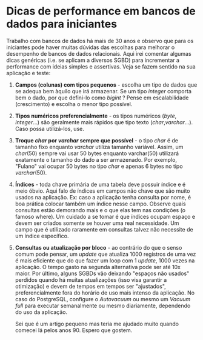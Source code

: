 # Dicas de performance em bancos de dados para iniciantes

Trabalho com bancos de dados há mais de 30 anos e observo que para os iniciantes pode haver muitas dúvidas das escolhas para melhorar o desempenho de bancos de dados relacionais.
Aqui irei comentar algumas dicas genéricas (i.e. se aplicam a diversos SGBD) para incrementar a performance com ideias simples e assertivas. Veja se fazem sentido na sua aplicação e teste:

1) **Campos (colunas) com tipos pequenos** - escolha um tipo de dados que se adequa bem àquilo que irá armazenar. Se um tipo *integer* comporta bem o dado, por que defini-lo como *bigint* ? Pense em escalabilidade (crescimento) e escolha o menor tipo possível.
2) **Tipos numéricos preferencialmente** - os tipos numéricos (*byte*, *integer*...) são geralmente mais rápidos que tipo texto (*char*,*varchar*...). Caso possa utilizá-los, use.
3) **Troque *char* por *varchar* sempre que possível** - o tipo *char* é de tamanho fixo enquanto *varchar* utiliza tamanho variável. Assim, um *char*(50) sempre vai usar 50 bytes enquanto varchar(50) utilizará exatamente o tamanho do dado a ser armazenado. 
Por exemplo, "Fulano" vai ocupar 50 bytes no tipo *char* e apenas 6 bytes no tipo *varchar*(50).
4) **Índices** - toda chave primária de uma tabela deve possuir índice e é meio óbvio. Aqui falo de índices em campos não chave que são muito usados na aplicação. 
Ex: caso a aplicação tenha consulta por nome, é boa prática colocar também um índice nesse campo. Observe quais consultas estão demorando mais e o que elas tem nas 
condições (o famoso where). Um cuidado a se tomar é que índices ocupam espaço e devem ser criados somente se houver uma real necessidade. 
Um campo que é utilizado raramente em consultas talvez não necessite de um índice específico.
5) **Consultas ou atualização por bloco** - ao contrário do que o senso comum pode pensar, um *update* que atualiza 1000 registros de uma vez é mais eficiente que do que fazer um loop com 1 *update*, 1000 vezes na aplicação. O tempo gasto na segunda alternativa pode ser até 10x maior.
   Por último, alguns SGBDs vão deixando "espaços não usados" perdidos quando há muitas atualizações (isso visa garantir a otimização) e devem de tempos em tempos ser "ajustados", preferencialmente fora do horário de uso mais intenso da aplicação. 
   No caso do PostgreSQL, configure o *Autovacuum* ou mesmo um *Vacuum full* para executar semanalmente ou mesmo diariamente, dependendo do uso da aplicação.
   
   Sei que é um artigo pequeno mas teria me ajudado muito quando comecei lá pelos anos 90. Espero que gostem.
